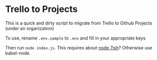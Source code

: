 # Trello to Projects

This is a quick and dirty script to migrate from Trello to Github Projects (under an organization)

To use, rename `.env.sample` to `.env` and fill in your appropriate keys

Then run `node index.js`. This requires about [node 7ish](http://node.green)? Otherwise use babel-node.

